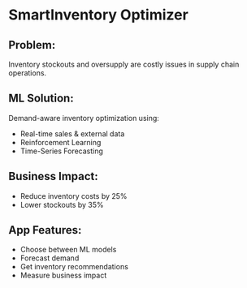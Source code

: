 # SmartInventory Optimizer

## Problem:
Inventory stockouts and oversupply are costly issues in supply chain operations.

## ML Solution:
Demand-aware inventory optimization using:
- Real-time sales & external data
- Reinforcement Learning
- Time-Series Forecasting

## Business Impact:
- Reduce inventory costs by 25%
- Lower stockouts by 35%

## App Features:
- Choose between ML models
- Forecast demand
- Get inventory recommendations
- Measure business impact
